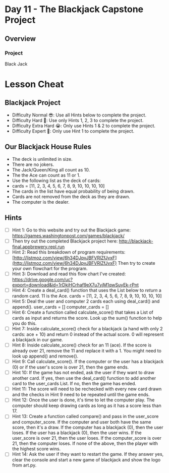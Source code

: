 # Day 11 - The Blackjack Capstone Project

## Overview

### Project

Black Jack

# Lesson Cheat

## Blackjack Project

- Difficulty Normal 😎: Use all Hints below to complete the project.
- Difficulty Hard 🤔: Use only Hints 1, 2, 3 to complete the project.
- Difficulty Extra Hard 😭: Only use Hints 1 & 2 to complete the project.
- Difficulty Expert 🤯: Only use Hint 1 to complete the project.

## Our Blackjack House Rules

- The deck is unlimited in size.
- There are no jokers.
- The Jack/Queen/King all count as 10.
- The the Ace can count as 11 or 1.
- Use the following list as the deck of cards:
- cards = [11, 2, 3, 4, 5, 6, 7, 8, 9, 10, 10, 10, 10]
- The cards in the list have equal probability of being drawn.
- Cards are not removed from the deck as they are drawn.
- The computer is the dealer.

## Hints

- [ ]  Hint 1: Go to this website and try out the Blackjack game: https://games.washingtonpost.com/games/blackjack/
- [ ]  Then try out the completed Blackjack project here: http://blackjack-final.appbrewery.repl.run
- [ ]  Hint 2: Read this breakdown of program requirements: [http://listmoz.com/view/6h34DJpvJBFVRlZfJvxF](http://listmoz.com/view/6h34DJpvJBFVRlZfJvxF)  Then try to create your own flowchart for the program.
- [ ]  Hint 3: Download and read this flow chart I've created: https://drive.google.com/uc?export=download&id=1rDkiHCrhaf9eX7u7yjM1qwSuyEk-rPnt
- [ ]  Hint 4: Create a deal_card() function that uses the List below to *return* a random card. 11 is the Ace. cards = [11, 2, 3, 4, 5, 6, 7, 8, 9, 10, 10, 10, 10]
- [ ]  Hint 5: Deal the user and computer 2 cards each using deal_card() and append(). user_cards = [] computer_cards = []
- [ ]  Hint 6: Create a function called calculate_score() that takes a List of cards as input and returns the score. Look up the sum() function to help you do this.
- [ ]  Hint 7: Inside calculate_score() check for a blackjack (a hand with only 2 cards: ace + 10) and return 0 instead of the actual score. 0 will represent a blackjack in our game.
- [ ]  Hint 8: Inside calculate_score() check for an 11 (ace). If the score is already over 21, remove the 11 and replace it with a 1. You might need to look up append() and remove().
- [ ]  Hint 9: Call calculate_score(). If the computer or the user has a blackjack (0) or if the user's score is over 21, then the game ends.
- [ ]  Hint 10: If the game has not ended, ask the user if they want to draw another card. If yes, then use the deal_card() function to add another card to the user_cards List. If no, then the game has ended.
- [ ]  Hint 11: The score will need to be rechecked with every new card drawn and the checks in Hint 9 need to be repeated until the game ends.
- [ ]  Hint 12: Once the user is done, it's time to let the computer play. The computer should keep drawing cards as long as it has a score less than 17.
- [ ]  Hint 13: Create a function called compare() and pass in the user_score and computer_score. If the computer and user both have the same score, then it's a draw. If the computer has a blackjack (0), then the user loses. If the user has a blackjack (0), then the user wins. If the user_score is over 21, then the user loses. If the computer_score is over 21, then the computer loses. If none of the above, then the player with the highest score wins.
- [ ]  Hint 14: Ask the user if they want to restart the game. If they answer yes, clear the console and start a new game of blackjack and show the logo from art.py.